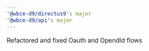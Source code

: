 ```yaml
---
'@wbce-d9/directus9': major
'@wbce-d9/api': major
---
```


Refactored and fixed Oauth and OpendId flows
